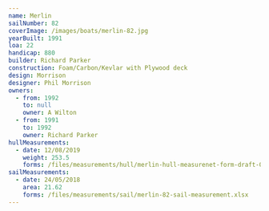```yaml
---
name: Merlin
sailNumber: 82
coverImage: /images/boats/merlin-82.jpg
yearBuilt: 1991
loa: 22
handicap: 880
builder: Richard Parker
construction: Foam/Carbon/Kevlar with Plywood deck
design: Morrison
designer: Phil Morrison
owners:
  - from: 1992
    to: null
    owner: A Wilton
  - from: 1991
    to: 1992
    owner: Richard Parker
hullMeasurements:
  - date: 12/08/2019
    weight: 253.5
    forms: /files/measurements/hull/merlin-hull-measurenet-form-draft-01.xlsx
sailMeasurements:
  - date: 24/05/2018
    area: 21.62
    forms: /files/measurements/sail/merlin-82-sail-measurement.xlsx
---
```

